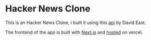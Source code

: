 # Hacker News Clone

This is an Hacker News Clone, i built it using this [api](https://github.com/davideast/hnpwa-api) by David East.

The frontend of the app is built with [Next.js](https://nextjs.org/) and [hosted](https://hn-clone-1dx8muoch-goranzu.vercel.app/top/1) on vercel.
